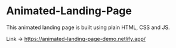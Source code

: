 # Animated-Landing-Page
This animated landing page is built using plain HTML, CSS and JS.


Link -> https://animated-landing-page-demo.netlify.app/
